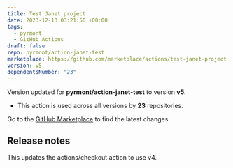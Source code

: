 ```yaml
---
title: Test Janet project
date: 2023-12-13 03:21:56 +00:00
tags:
  - pyrmont
  - GitHub Actions
draft: false
repo: pyrmont/action-janet-test
marketplace: https://github.com/marketplace/actions/test-janet-project
version: v5
dependentsNumber: "23"
---
```



Version updated for **pyrmont/action-janet-test** to version **v5**.
- This action is used across all versions by **23** repositories.

Go to the [GitHub Marketplace](https://github.com/marketplace/actions/test-janet-project) to find the latest changes.

## Release notes

This updates the actions/checkout action to use v4.
